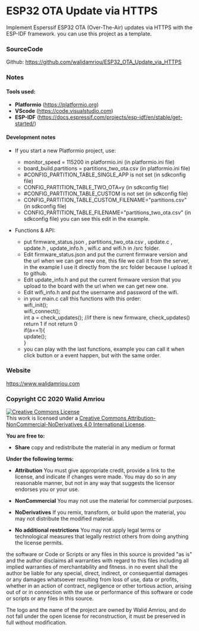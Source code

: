 # ESP32 OTA Update via HTTPS
Implement Esperssif ESP32 OTA (Over-The-Air) updates via HTTPS with the ESP-IDF framework.
you can use this project as a template. 

### SourceCode
Github: https://github.com/walidamriou/ESP32_OTA_Update_via_HTTPS

### Notes
#### Tools used:
- __Platformio__ (https://platformio.org)
- __VScode__ (https://code.visualstudio.com)
- __ESP-IDF__ (https://docs.espressif.com/projects/esp-idf/en/stable/get-started/) 

#### Development notes
- If you start a new Platformio project, use:
   - monitor_speed = 115200 in platformio.ini (in platformio.ini file)
   - board_build.partitions = partitions_two_ota.csv (in platformio.ini file)
   - #CONFIG_PARTITION_TABLE_SINGLE_APP is not set (in sdkconfig file)
   - CONFIG_PARTITION_TABLE_TWO_OTA=y (in sdkconfig file)
   - #CONFIG_PARTITION_TABLE_CUSTOM is not set (in sdkconfig file)
   - CONFIG_PARTITION_TABLE_CUSTOM_FILENAME="partitions.csv" (in sdkconfig file)
   - CONFIG_PARTITION_TABLE_FILENAME="partitions_two_ota.csv" (in sdkconfig file)
you can see this edit in the example.

- Functions & API:
   - put firmware_status.json , partitions_two_ota.csv , update.c , update.h , update_info.h , wifi.c and wifi.h in /src folder.
   - Edit firmware_status.json and put the current firmware version and the url when we can get new one, this file we call it from the server, in the example I use it directly from the src folder because I upload it to github. 
   - Edit update_info.h and put the current firmware version that you upload to the board with the url when we can get new one.
   - Edit wifi_info.h and put the username and password of the wifi.
   - in your main.c call this functions with this order:    
      wifi_init();  
      wifi_connect();  
      int a = check_updates(); //if there is new firmware, check_updates() return 1 if not return 0  
      if(a==1){    
        update();  
      }  
   - you can play with the last functions, example you can call it when click button or a event happen, but with the same order.   
   
### Website
https://www.walidamriou.com

### Copyright CC 2020 Walid Amriou

<a rel="license" href="http://creativecommons.org/licenses/by-nc-nd/4.0/"><img alt="Creative Commons License" style="border-width:0" src="https://i.creativecommons.org/l/by-nc-nd/4.0/88x31.png" /></a><br />This work is licensed under a <a rel="license" href="http://creativecommons.org/licenses/by-nc-nd/4.0/">Creative Commons Attribution-NonCommercial-NoDerivatives 4.0 International License</a>.

__You are free to:__
- __Share__ copy and redistribute the material in any medium or format

__Under the following terms:__
- __Attribution__ You must give appropriate credit, provide a link to the license, and indicate if changes were made. You may do so in any reasonable manner, but not in any way that suggests the licensor endorses you or your use.

- __NonCommercial__ You may not use the material for commercial purposes.

- __NoDerivatives__ If you remix, transform, or build upon the material, you may not distribute the modified material.

- __No additional restrictions__ You may not apply legal terms or technological measures that legally restrict others from doing anything the license permits.


the software or Code or Scripts or any files in this source is provided "as is" and the author disclaims all warranties with regard to this files including all implied warranties of merchantability and fitness. in no event shall the author be liable for any special, direct, indirect, or consequential damages or any damages whatsoever resulting from loss of use, data or profits, whether in an action of contract, negligence or other tortious action, arising out of or in connection with the use or performance of this software or code or scripts or any files in this source.

The logo and the name of the project are owned by Walid Amriou, and do not fall under the open license for reconstruction, it must be preserved in full without modification. 
